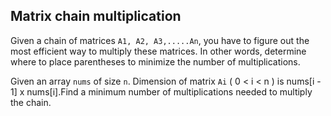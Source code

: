 ## Matrix chain multiplication

Given a chain of matrices `A1, A2, A3,.....An`, you have to figure out the most efficient way to multiply these matrices. In other words, determine where to place parentheses to minimize the number of multiplications.

Given an array `nums` of size `n`. Dimension of matrix `Ai` ( 0 < i < n ) is nums[i - 1] x nums[i].Find a minimum number of multiplications needed to multiply the chain.

